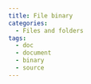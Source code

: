 ```yaml
---
title: File binary
categories:
  - Files and folders
tags:
  - doc
  - document
  - binary
  - source
---
```

